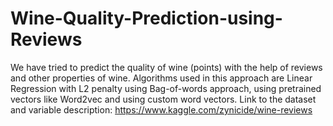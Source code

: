 # Wine-Quality-Prediction-using-Reviews
We have tried to predict the quality of wine (points) with the help of reviews and other properties of wine. 
Algorithms used in this approach are Linear Regression with L2 penalty using Bag-of-words approach, using pretrained vectors like Word2vec and using custom word vectors.
Link to the dataset and variable description:  https://www.kaggle.com/zynicide/wine-reviews
